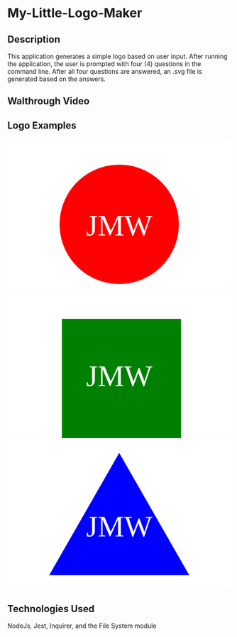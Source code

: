 # My-Little-Logo-Maker

## Description
This application generates a simple logo based on user input. After running the application, the user is prompted with four (4) questions in the command line. After all four questions are answered, an .svg file is generated based on the answers.

## Walthrough Video


## Logo Examples
<img src="./logos/circle.svg"> <img src="./logos/square.svg"> <img src="./logos/triangle.svg">

## Technologies Used
NodeJs, Jest, Inquirer, and the File System module
